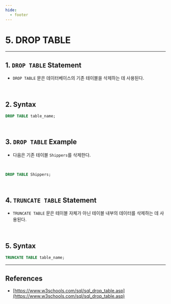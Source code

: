 ```yaml
---
hide:
  - footer
---
```


# 5. DROP TABLE

---

## 1. `DROP TABLE` Statement

- `DROP TABLE` 문은 데이터베이스의 기존 테이블을 삭제하는 데 사용된다.

<br/>

## 2. Syntax

```sql
DROP TABLE table_name;
```

<br/>

## 3. `DROP TABLE` Example

- 다음은 기존 테이블 `Shippers`를 삭제한다.

<br/>

```sql
DROP TABLE Shippers;
```

<br/>

## 4. `TRUNCATE TABLE` Statement

- `TRUNCATE TABLE` 문은 테이블 자체가 아닌 테이블 내부의 데이터를 삭제하는 데 사용된다.

<br/>

## 5. Syntax

```sql
TRUNCATE TABLE table_name;
```

---

## References

- [https://www.w3schools.com/sql/sql_drop_table.asp](https://www.w3schools.com/sql/sql_drop_table.asp)
